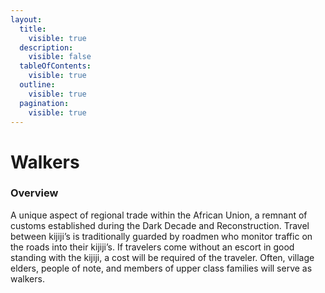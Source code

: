 ```yaml
---
layout:
  title:
    visible: true
  description:
    visible: false
  tableOfContents:
    visible: true
  outline:
    visible: true
  pagination:
    visible: true
---
```


# Walkers

### Overview

A unique aspect of regional trade within the African Union, a remnant of customs established during the Dark Decade and Reconstruction. Travel between kijiji’s is traditionally guarded by roadmen who monitor traffic on the roads into their kijiji’s. If travelers come without an escort in good standing with the kijiji, a cost will be required of the traveler. Often, village elders, people of note, and members of upper class families will serve as walkers.
